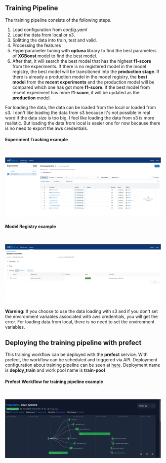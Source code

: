 ## Training Pipeline

The training pipeline consists of the following steps.

1. Load configuration from *config.yaml*
2. Load the data from local or s3.
3. Splitting the data into train, test and valid.
4. Processing the features
5. Hyperparameter tuning with **optuna** library to find the best parameters of **XGBoost** model to find the best model.
6. After that, it will search the best model that has the highest **f1-score** from the experiments. If there is no registered model in the model registry, the best model will be transitioned into the **production stage**. If there is already a production model in the model registry, the **best model** from the **recent experiments** and the production model will be compared which one has got more **f1-score**. If the best model from recent experiment has more **f1-score**, it will be updated as the **production** model.

For loading the data, the data can be loaded from the local or loaded from s3. I don't like loading the data from s3 because it's not possible in real word if the data size is too big. I feel like loading the data from s3 is more realistic. But loading the data from local is easier one for now because there is no need to export the aws credentials.

#### Experiment Tracking example
<br>

![Experiment Tracking](../docs/mlflow_experiment_tracking.png)

#### Model Registry example
<br>

![Model Registry](../docs/model_registry.png)


**Warning:** If you choose to use the data loading with s3 and if you don't set the environment variables associated with aws credentials, you will get the error. For loading data from local, there is no need to set the environment variables.

## Deploying the training pipeline with prefect

This training workflow can be deployed with the **prefect** service. With prefect, the workflow can be scheduled and triggered via API. Deployment configuration about training pipeline can be seen at [here](../prefect.yaml). Deployment name is **deploy_train** and work pool name is **train-pool**

#### Prefect Workflow for training pipeline example
<br>

![Prefect Workflow for training pipeline](../docs/training_pipeline_prefect.png)

